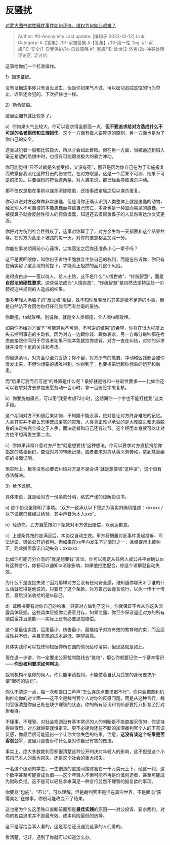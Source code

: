 # 反骚扰
[对武大图书馆性骚扰事件如何评价，维权为何如此艰难？](https://www.zhihu.com/question/625687555/answer/3247068566)

> Author: #0-Anonymity
> Last update: [编辑于 2023-10-12]
> Link:
> Category: #【答集】/01-家族答集 #【答集】/03-第一性
> Tag: #1-家族/1C-安全/1-自我保护/1c-自救策略 #1-家族/1B-处世/2-外务/2e-冲突处理
> 评论区:
> 泛讨论:

这事给你们一个标准操作。

1）固定证据。

没有证据这事你只有当没发生，但是你如果气不过，可以密切追踪这位的行为举止，迟早还会犯的，下次抓住也一样。

2）勒令赔偿。

这里面细节就比较多了。

a）你如果火气比较大，你可以要求得金额高一点，**但不要追求给对方造成什么不可逆的名誉损伤和生理损伤**。这个一方面有做人要厚道的原则，另一方面也是为了你自己的安全。

这类过犯者一般都比较自大，所以才会如此冒险。但在另一方面，当被逼迫到陷入毫无希望的恐惧中时，也很有可能爆发极大的暴力冲动。

你可能觉得“只不过就是名誉受损，又没有死”，那只是因为你自己在为了实施报复而故意自我淡化这种打击的伤害性。在对方眼里，这是一个后果不可测、结果不可逆的损失。只要强烈的符合这两条，对人类来说，都已经会导致谋杀冲动。

那不仅仅是指在事前以谋杀消除隐患，还指事成定局之后以谋杀报复。

你可以说对方这样做非常愚蠢，但是请你正确认识到人类整体上就是愚蠢的动物，触发别人不可自控的本能愚蠢而导致自己伤亡，本身也是一种显而易见的愚蠢。一被摸鼻子就会反射性咬人的鳄鱼很蠢，知道还去摸鳄鱼鼻子的人显然离达尔文奖更近。

你把对方伤到社会性残疾了，这事对你算了了，对方余生每一天都要和这个结果共存。在对方为此走下坡路的每一天，对你的恨意都会加深一分。

你能在事发期间前小心谨慎，尘埃落定之后你还准备小心一辈子吗？

这不是要吓唬你，叫你出于害怕干脆放弃主张自己的权利，而是在告诉你，你只有在确实留了这余地的前提下，才能真正坦然的面对这个风险。

说得直白点——宽以待人、给人出路，这不是什么“人情世故”、“传统智慧”，而是**自然法的硬性要求**。这些做法成为“人情世故”、“传统智慧”是自然法坚持惩处一切藐视这些规则的人造成的结果。

很多年轻人满脑子的“反父权”浆糊，殊不知你反爹反妈其实是微不足道的小事，但是自然法不会因为你打任何旗号而有丝毫的妥协。

你敢撞，ta就敢埋。别说你，就是全人类都撞，全人类ta都敢埋。

如果你不给对方留下“可能避免不可测、不可逆的结果”的希望，你将在很大程度上失去控制事态的主动权，因为对方一边跟你谈、跟你哀求，另一方每分每秒都在考虑直接跟你同归于尽或者如果不能幸免就拉你垫背。对方一直在纠结，对你的诉求就并没有十足的关注和考虑。

你留这余地，对方会尽全力妥协；你不留，对方所有的愚蠢、冲动和凶残都会被你激发出来，不但你想要的极难得到，你得到了，也要招来远超你想象的诅咒和后患。

而“后果可测而且可逆”的处置是什么呢？最好就是钱和一些软性要求——比如你还可以要求对方去参加志愿劳动一百小时，拿一百份签字来复核。

b）你要施加痛苦，可以用“我要考虑72小时，这期间你一个字也不能打扰我”这类手段。

这个期间对方不知道后果如何，不知能不能没事，绝对是让对方终身难忘的记忆。人类其实并不那么恐惧既成事实的灾难，人类真正难以承受的是大难临头和无事脱身的决定权完全操之于人手，而决定者和自己还有过节。这个经历本身就可以让对方绝不想再发生第二次。

c）你如果非常介意对方产生“就是想要钱”这种想法，你可以要求对方直接捐给你指定的慈善组织，查验对方的转账记录，或者要求对方从事义务劳动，拿到慈善组织的书面证明。

但实际上，根本没有必要去纠结对方是不是会讲“就是想要钱“这种话”，这个自有办法解决。

3）给予谅解。

具体来说，就是给对方一份条款分明，格式严谨的谅解协议书。

a) 这个协议里陈明了事项。“双方一致承认以下叙述为事实的确切描述：xxxxxx / 以下证据已经经过检验，其中声音为本人xxx”。

b）经协商，乙方自愿按如下条款对甲方做出赔偿，以表达歉意。

c）上述条件按约定满足后，本协议自动生效。甲方将搁置对此事件发起投诉、司法诉讼、舆论公开的权利。但如果在xx年内发生下述情形之一，且经提示未能纠正，则此搁置承诺自动失效：xxxxxx

比如你可能万分介意的“就是想要钱”言论，你可以规定从任何人或公共平台确认ta有这种言行，你都可以通知ta消除影响，如果他拒绝配合，你这个谅解就自动失效。

为什么不是直接失效？因为那样对方会没有任何安全感，谁知道你哪天听了谁的什么话就觉得是他说的。只要有了这个条款，对方自己会谨言慎行，以免一传十十传百，最后没法收拾的是ta自己。

d）谅解书要有对你自己的约束。只要对方做到了这些，你就保证不会从你这头流露具体证据。这些具体证据你会妥善封存，如果泄露，你至少保证退还对方的所有赔偿金并且道歉——实际上还有必要追加赔偿。

这个是最佳实践，后患最小、伤害最小、最能给予对方有效的教育和约束，而且惩戒性并不低，并且实现的成本最低、期望最高。

具体实践你可以找律师根据你所在国的情况给你落实，但思路就是如此。

现在退一步讲，你一定要走公家裁判路线去“维权”，那么你就要记住一个基本常识——**你没权利要求如何判决**。

裁判机构不是你的佣人，你只能申请裁判，不能仗着自认为受害的身份要求所谓“起码的惩罚”。

你认不清这一点，每一次都要口口声声“怎么连这点要求都不行”，你只会把裁判机构推向你的对立面——这不全是裁判官个人对你的反感问题，而是从这种言行，裁判官很清楚你自己处在缺少理智的状态，你的所有证词和判断都要打八折甚至打对折看待。

不懂事、不理智、对社会规则没有基本常识的人的判断是不能直接采信的，你坚持得越激烈，对方就越要谨慎审查。更不必提你还在不断的加深裁判官个人的下意识反感，你最后很可能逼出一个让你大惊失色的结果。注意，**这没有谈这个结果是否客观公平**，这里只是告诉你什么是对你自己有害的做法。

事实上，绝大多数裁判官都很清楚这种公开判决对年轻人的影响，这不但是这个小孩自己本人的重大损失，还是这个社会的重大损失。

一名这个级别的学生，一生创造的直接间接财富在一千万美元上下，经这一判，这个数字甚至可能变成负值——这个年轻人不但可能不再是价值创造者，甚至可能成为财政负担。这不是可以轻易拿来满足一种言行显然不理智的报复欲的事项。

你要骂“包庇”、“不公”，可以理解，但是裁判官不是活在真空世界，不是面向“获得美名”在做事，你很可能改变不了结果。

这也是为什么这里铁口直断前面那是**最佳实践**的原因——对公投诉、要求裁判，对你的权益追求并不是最有效、成本风险最低的选择。

这不是写给当事人看的，这是写给还没遇到这事的人们看的。

看清楚，记好，遇到了你就可以知道怎么办。
